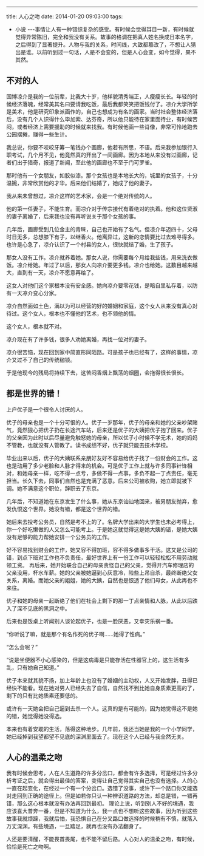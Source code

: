 
---
title: 人心之吻
date: 2014-01-20 09:03:00
tags:
  - 小说
---​
事情让人有一种错综复杂的感受。有时候会觉得耳目一新，有时候就觉得异常陈旧，完全和我没有关系。故事的格调在把真人姓名换成日本名字，之后得到了显著提升。人物与我的关系，时间线，大致都篡改了，不想让人猜出是谁。以前听到过一句话，人是不会变的，但是人心会变，如今觉得，果不其然。

<!--more-->

## 不对的人

国博凉介是我的一位前辈，比我大十岁，他样貌清秀端正，人瘦瘦长长。年轻的时候经济落魄，经常美其名曰要请我吃饭，最后我都笑笑把饭钱付了。凉介大学所学是美术，他是研究印象派画作的，自己也想成为有名的画家。当时社会整体经济落后，没有几个人识得什么毕加索、达芬奇，所以他只能待在家里面待业，有时候苦闷，或者经济上需要援助的时候就来找我。有时候他画一些肖像，非常可怜地跑去公园摆摊，赚得一些生计。

我总说，你要不咬咬牙筹一笔钱办个画廊，他若有所思，不语。后来我参加银行入职考试，几个月不见，他竟然真的开出了一间画廊。因为本地从来没有过画廊，记者们出于猎奇，报道了新闻，至此他的画廊也不至于门可罗雀。

那时他有一个女朋友，如胶似漆。那个女孩也是本地长大的，城里的女孩子，十分温婉，非常欣赏他的才华。后来他们结婚了，她成了他的妻子。

我从来未曾想过，凉介这样的艺术家，会是一个绝对传统的人。

他的第一任妻子，不能生育。而凉介对于传宗接代有着绝对的执着。他和这位贤淑的妻子离婚了，后来我也没有再听说关于那个女孩的事。

几年后，画廊受到几位金主的青睐，自己也开始有了名气。但凉介年迈四十，父母时日无多，总想膝下有子，以继香火。他离异过，这新的恋情要比过去难寻得多。也许是心急了，凉介认识了一个村县的女人，很快就结了婚，生了孩子。

那女人没有工作。凉介就养着她。那女人说，你需要每个月给我些钱，用来洗衣做饭。凉介给她。年过了以后，那女人向凉介要更多钱。凉介也给她。这数目越来越大，直到有一天，凉介不愿意再给了。

这女人对他们这个家根本没有安全感。她向凉介要零花钱，是暗自里私存着，以防有一天凉介变心分家。

凉介自然面如土色，满以为可以经营的好的婚姻和家庭，这个女人从来没有真心对待过。这个女人，根本也不懂他的艺术，也不领他的情。

这个女人，根本就不对。

凉介现在有了许多钱，很多人劝她离婚，再找一位对的妻子。

凉介很苦恼，现在回到家中简直形同陌路。可是孩子也已经有了，这样的事情，凉介又过不了自己的传统枷锁。

于是他现今的残局将持续下去，这苦闷香烟上飘荡的烟圈，会拖得很长很长。

## 都是世界的错！
上户优子是一个很令人讨厌的人。

优子的母亲也是一个十分可恨的人。优子一岁那年，优子的母亲和她的父亲吵架赌气，竟然狠心把优子扔在长途汽车站，后来还是优子的大姨把优子抱了回来。优子的父亲因为此时以后尽量避免触怒她的母亲，所以优子小时候不学无术，她的妈妈不管教，也就没有人管教了。读书成绩不好，优子就只能去技术学校。

毕业出来以后，优子的大姨联系亲朋好友好不容易给优子找了一份财会的工作。这也是动用了多少老脸和人脉才得来的机会。可是优子工作上就与许多同事针锋相对，和她母亲一样，吃不得一点亏，多做不得一点事，多负不起一丁点责任，毫无担当。长久下去，同事们自然也是充满了恶意。后来公司被收购，她立即就被下调。她不满意这个职位，辞职去了东京。

几年后，不知道她在东京发生了什么事，她从东京讪讪地回来，被男朋友抛弃，愈发仇恨这个世界。她没有错，都是这个世界的错。

她后来去投考公务员，自然是考不上的了。名牌大学出来的大学生也未必考得上，你一个好吃懒做的人又怎么可能考上。于是她这就觉得这是她大姨的错，是她大姨没有足够的能力帮她安排一个公务员的工作。

好不容易找到财会的工作，她又容不得加班，容不得多做事多干活。这又是公司的错，到点下班对工作也不负责任，最好世界上有一份工作可以轻轻松松不用劳动就领工资。
再后来，她开始联合自己的母亲责怪自己的父亲，觉得开汽车修理店的父亲没用，杯水车薪。她的父亲被她逼到心灰意冷，险些上吊自杀，最终断绝父女关系，离婚。而她父亲的姐姐，她的大姨，自然也是恨透了他们母女，从此再也不来往。

优子和她的母亲一起断绝了他们在社会上剩下的那一丁点亲情和人脉，从此以后跌入了深不见底的黑洞之中。

后来也是饭桌上听闻别人谈论起优子，也是一脸厌恶，又幸灾乐祸一番。

“你听说了嘛，就是那个有名作死的优子啊……她得了性病。”

“怎么会呢？”

“说是坐便器不小心感染的，但是这病毒是只能存活在性器官上的，这生活有多乱，只有她自己知道。”

优子本来就其貌不扬，加上年龄上也没有了婚姻的主动权，人又开始发胖，丑得已经快不能看。现在她对男人已经失去了自信，自然找不到比她自身质素更高的了，剩下的只有比她质素还要低的。

或许有一天她会把自己逼到去杀一个人。这真的是有可能的，因为她觉得这不是她的错，她觉得她没得选。

本来也有着安耽的生活，落得这种地步。几年前，我还当她是我的一个小学同学，她已经掉到我望都望不见底的深渊里面去了。现在这个人已经与我全然无关。

## 人心的温柔之吻
我有时候会思考，人在人生道路的许多分岔口，都会有许多选择，可是经过许多分析考证之后，就会得出最佳的答案，变得让自己觉得其实自己也没有选择。人的心一直在起变化，在经过一个有一个分岔口。选错了没事，或许下一个路口你又能选对走回到正确的途径上。但是如若你只认一种辨识道路的方法，却总是错，一错再错，那么这心根本就没有办法再回到最初。
理论上说，听到别人不好的境遇，我应该喜大普奔一番，但是不知道为什么，我一点也不想听这些故事，因为听到这些故事我就烦躁，我就后怕，我恐惧自己在分叉路口做选择的时候稍有不慎，就落入万丈深渊。有些境遇，一旦踏足，就再也没有办法翻身了。

人还是要清醒，不能畏首畏尾，也不能不留后路。人心对人的温柔之吻，有时候，恰恰是死亡之吻啊。
